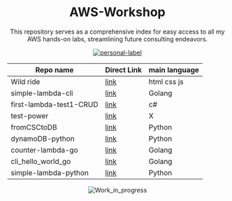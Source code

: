 <div align="center">
  
# AWS-Workshop

This repository serves as a comprehensive index for easy access to all my AWS hands-on labs, streamlining future consulting endeavors.

  [![personal-label](https://img.shields.io/static/v1?label=DanerSound&message=Work_in_progress&color=red&logo=github)](https://github.com/DanerSound)

| Repo name| Direct Link | main language |
| ----------- | ----------- | --------------------------------------------  |
| Wild ride    | [link]([https://open.kattis.com/submissions/11856054](https://github.com/DanerSound/wildrydes-site)) | html css js | 
| simple-lambda-cli | [link](https://github.com/DanerSound/simple-lambda-cli) | Golang |
| first-lambda-test1-CRUD | [link](https://github.com/DanerSound/first-lambda-test1-CRUD) | c# |
| test-power| [link](https://github.com/DanerSound/test-power-api/tree/main) | X |
| fromCSCtoDB| [link](https://github.com/DanerSound/fromCSVtoDB) | Python |
| dynamoDB-python| [link](https://github.com/DanerSound/dynamoDB-python) | Python |
| counter-lambda-go| [link](https://github.com/DanerSound/counter-lambda-go) | Golang |
| cli_hello_world_go| [link](https://github.com/DanerSound/cli_hello_world_go) | Golang |
| simple-lambda-python| [link](https://github.com/DanerSound/simple-lambda-python) | Python |







  ![Work_in_progress](http://cliffordgarstang.com/wp-content/uploads/2013/01/Work_in_progress.png)

</div>


